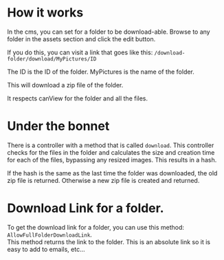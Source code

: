 # How it works

In the cms, you can set for a folder to be download-able. Browse to any folder in the assets section and click the edit button. 

If you do this, you can visit a link that goes like this: `/download-folder/download/MyPictures/ID`

The ID is the ID of the folder. MyPictures is the name of the folder. 

This will download a zip file of the folder.

It respects canView for the folder and all the files. 

# Under the bonnet

There is a controller with a method that is called `download`. This controller checks for the files in the folder and calculates the
size and creation time for each of the files, bypassing any resized images. This results in a hash.

If the hash is the same as the last time the folder was downloaded, the old zip file is returned.
Otherwise a new zip file is created and returned.

# Download Link for a folder.

To get the download link for a folder, you can use this method: `AllowFullFolderDownloadLink`.  
This method returns the link to the folder.  This is an absolute link so it is easy to add to emails, etc... 

